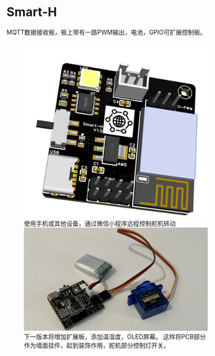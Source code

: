 # Smart-H

MQTT数据接收板，板上带有一路PWM输出，电池，GPIO可扩展控制板。
<figure>
<img src="https://github.com/CHD2352265698GIT/Smart-H/blob/main/%E7%9B%B8%E5%85%B3%E9%99%84%E5%BD%95/%E5%8E%9F%E7%90%86%E5%9B%BE/3D_PCB.png" width="600" />
  使用手机或其他设备，通过微信小程序远程控制舵机转动
<img src="https://github.com/CHD2352265698GIT/Smart-H/blob/main/%E7%9B%B8%E5%85%B3%E9%99%84%E5%BD%95/%E5%9B%BE%E7%89%87/%E5%AE%9E%E7%89%A9.JPG" width="600" />
  下一版本将增加扩展板，添加温湿度，OLED屏幕。
  这样将PCB部分作为墙面挂件，起到装饰作用，舵机部分控制灯开关。
</figure>

